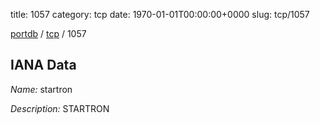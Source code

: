 title: 1057
category: tcp
date: 1970-01-01T00:00:00+0000
slug: tcp/1057

[portdb](/) / [tcp](/category/tcp.html) / 1057


## IANA Data

_Name:_ startron

_Description:_ STARTRON

